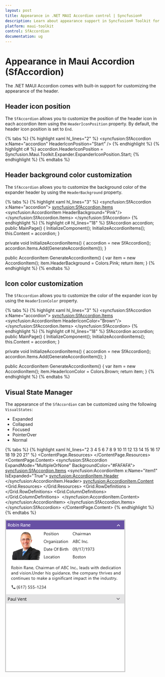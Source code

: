 ```yaml
---
layout: post
title: Appearance in .NET MAUI Accordion control | Syncfusion®
description: Learn about appearance support in Syncfusion® Toolkit for .NET MAUI Accordion control, its elements and more.
platform: maui-toolkit
control: SfAccordion
documentation: ug
---
```


# Appearance in Maui Accordion (SfAccordion)

The .NET MAUI Accordion comes with built-in support for customizing the appearance of the header.

## Header icon position 
 
The `SfAccordion` allows you to customize the position of the header icon in each accordion item using the `HeaderIconPosition` property. By default, the header icon position is set to `End`.

{% tabs %}
{% highlight xaml hl_lines="2" %}
<syncfusion:SfAccordion x:Name="accordion" 
                        HeaderIconPosition="Start" />
{% endhighlight %}
{% highlight c# %}
accordion.HeaderIconPosition = Syncfusion.Maui.Toolkit.Expander.ExpanderIconPosition.Start;
{% endhighlight %}
{% endtabs %}

## Header background color customization

The `SfAccordion` allows you to customize the background color of the expander header by using the `HeaderBackground` property.

{% tabs %}
{% highlight xaml hl_lines="3" %}
<syncfusion:SfAccordion x:Name="accordion">
    <syncfusion:SfAccordion.Items>
        <syncfusion:AccordionItem HeaderBackground="Pink"/>
    </syncfusion:SfAccordion.Items>
</syncfusion:SfAccordion>
{% endhighlight %}
{% highlight c# hl_lines="18" %}
SfAccordion accordion;
public MainPage()
{
    InitializeComponent();
    InitializeAccordionItems();
    this.Content = accordion;
}

private void InitializeAccordionItems()
{
    accordion = new SfAccordion();
    accordion.Items.Add(GenerateAccordionItem());
}

public AccordionItem GenerateAccordionItem()
{
    var item = new AccordionItem();
    item.HeaderBackground = Colors.Pink;
    return item;
}
{% endhighlight %}
{% endtabs %}

## Icon color customization

The `SfAccordion` allows you to customize the color of the expander icon by using the `HeaderIconColor` property.

{% tabs %}
{% highlight xaml hl_lines="3" %}
<syncfusion:SfAccordion x:Name="accordion">
    <syncfusion:SfAccordion.Items>
        <syncfusion:AccordionItem HeaderIconColor="Brown"/>
    </syncfusion:SfAccordion.Items>
</syncfusion:SfAccordion>
{% endhighlight %}
{% highlight c# hl_lines="18" %}
SfAccordion accordion;
public MainPage()
{
    InitializeComponent();
    InitializeAccordionItems();
    this.Content = accordion;
}

private void InitializeAccordionItems()
{
    accordion = new SfAccordion();
    accordion.Items.Add(GenerateAccordionItem());
}

public AccordionItem GenerateAccordionItem()
{
    var item = new AccordionItem();
    item.HeaderIconColor = Colors.Brown;
    return item;
}
{% endhighlight %}
{% endtabs %}

## Visual State Manager

The appearance of the `SfAccordion` can be customized using the following `VisualStates`:

* Expanded
* Collapsed
* Focused
* PointerOver
* Normal

{% tabs %}
{% highlight xaml hl_lines="2 3 4 5 6 7 8 9 10 11 12 13 14 15 16 17 18 19 20 21" %}
     <ContentPage.Resources>
        <Style TargetType="syncfusion:AccordionItem">
            <Setter Property="VisualStateManager.VisualStateGroups">
                <VisualStateGroupList>
                    <VisualStateGroup>
                        <VisualState Name="Expanded">
                            <VisualState.Setters>
                                <Setter Property="HeaderBackground" Value="#6750A4"/>
                                <Setter Property="HeaderIconColor" Value="White"/>
                            </VisualState.Setters>
                        </VisualState>
                        <VisualState Name="Collapsed">
                            <VisualState.Setters>
                                <Setter Property="HeaderBackground" Value="#1F1C1B1F"/>
                                <Setter Property="HeaderIconColor" Value="#49454F"/>
                            </VisualState.Setters>
                        </VisualState>
						<VisualState Name="Focused">
                            <VisualState.Setters>
                                <Setter Property="HeaderBackground" Value="#f5a2a2"/>
                                <Setter Property="HeaderIconColor" Value="#422626"/>
                            </VisualState.Setters>
                        </VisualState>
						<VisualState Name="PointerOver">
                            <VisualState.Setters>
                                <Setter Property="HeaderBackground" Value="#ded6d5"/>
                                <Setter Property="HeaderIconColor" Value="#524f4f"/>
                            </VisualState.Setters>
                        </VisualState>
						<VisualState Name="Normal">
                            <VisualState.Setters>
                                <Setter Property="HeaderBackground" Value="#faf8f7"/>
                                <Setter Property="HeaderIconColor" Value="#000000"/>
                            </VisualState.Setters>
                        </VisualState>
                    </VisualStateGroup>
                </VisualStateGroupList>
            </Setter>
        </Style>
    </ContentPage.Resources>
    <ContentPage.Content>
        <syncfusion:SfAccordion ExpandMode="MultipleOrNone" BackgroundColor="#FAFAFA">
            <syncfusion:SfAccordion.Items>
                <syncfusion:AccordionItem x:Name="item1" 
                                          IsExpanded="True">
                    <syncfusion:AccordionItem.Header>
                        <Grid Padding="5,5,5,5">
                            <Label TextColor="{Binding HeaderIconColor, Source={x:Reference item1}}" Text="Robin Rane" VerticalTextAlignment="Center"/>
                        </Grid>
                    </syncfusion:AccordionItem.Header>
                    <syncfusion:AccordionItem.Content>
                        <Grid ColumnSpacing="10" RowSpacing="2" >
                            <Grid Margin="16,6,0,0">
                                <Grid.Resources>
                                    <Style TargetType="Label">
                                        <Setter Property="FontFamily" Value="Roboto-Regular"/>
                                    </Style>
                                </Grid.Resources>
                                <Grid.RowDefinitions >
                                    <RowDefinition Height="25"/>
                                    <RowDefinition Height="25"/>
                                    <RowDefinition Height="25"/>
                                    <RowDefinition Height="25"/>
                                    <RowDefinition Height="{OnPlatform Default=90,Android=90,WinUI=70, iOS=100,MacCatalyst=70 }"/>
                                    <RowDefinition Height="Auto"/>
                                </Grid.RowDefinitions>
                                <Grid.ColumnDefinitions>
                                    <ColumnDefinition Width="100"/>
                                    <ColumnDefinition Width="100"/>
                                    <ColumnDefinition Width="*"/>
                                </Grid.ColumnDefinitions>
                                <Frame  Grid.RowSpan="4" BorderColor="Transparent" Grid.Row="0" Grid.Column="0"  Padding="0" Margin="0,0,0,7">
                                    <Image  Source="emp_01.png"/>
                                </Frame>
                                <Label Text="Position" Grid.Column="1" Grid.Row="0" Margin="6,0,0,0"/>
                                <Label Text="Chairman" Grid.Row="0" Grid.Column="2"/>
                                <Label Text="Organization " Grid.Row="1" Grid.Column="1" Margin="6,0,0,0"/>
                                <Label Text="ABC Inc." Grid.Row="1" Grid.Column="2"/>
                                <Label Text="Date Of Birth " Grid.Row="2" Grid.Column="1" Margin="6,0,0,0"/>
                                <Label Text="09/17/1973" Grid.Row="2" Grid.Column="2"/>
                                <Label Text="Location " Grid.Row="3" Grid.Column="1" Margin="6,0,0,0"/>
                                <Label Text="Boston" Grid.Row="3" Grid.Column="2"/>
                                <Label Padding="0,10,0,10" Grid.Row="4" Grid.ColumnSpan="3"  LineBreakMode="WordWrap"  
                                            FontSize="14" CharacterSpacing="0.25" VerticalTextAlignment="Center" 
                                                Text="Robin Rane, Chairman of ABC Inc., leads with dedication and vision.Under his guidance, the company thrives and continues to make a significant impact in the industry.">
                                </Label>
                                <StackLayout Grid.Row="5" Orientation="Horizontal" Margin="0,0,0,12">
                                    <Label Text="&#xe700;" FontSize="16" Margin="0,2,2,2"
                                                   FontFamily='{OnPlatform Android=AccordionFontIcons.ttf#,WinUI=AccordionFontIcons.ttf#AccordionFontIcons,MacCatalyst=AccordionFontIcons,iOS=AccordionFontIcons}'
                                                   VerticalOptions="Center" VerticalTextAlignment="Center"/>
                                    <Label Text="(617) 555-1234" Grid.Column="1" VerticalOptions="Center" CharacterSpacing="0.25" FontSize="14"/>
                                </StackLayout>
                            </Grid>
                        </Grid>
                    </syncfusion:AccordionItem.Content>
                </syncfusion:AccordionItem>
            </syncfusion:SfAccordion.Items>
        </syncfusion:SfAccordion>
    </ContentPage.Content>
</ContentPage>
{% endhighlight %}
{% endtabs %}

![Expanded and collapsed visual states in .NET MAUI Accordion](Images/appearance/maui-accordion-with-visual-state-manager.png)
